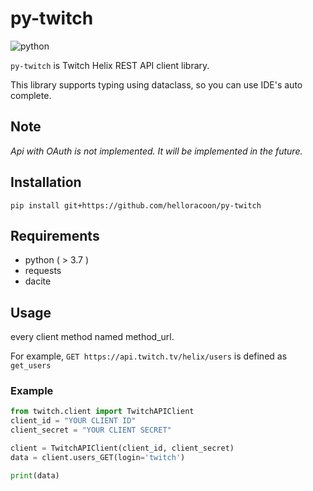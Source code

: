 # py-twitch

![python](https://img.shields.io/badge/python-v3.7-blue)

`py-twitch` is Twitch Helix REST API client library.

This library supports typing using dataclass, so you can use IDE's auto complete.

## Note

*Api with OAuth is not implemented. It will be implemented in the future.*


## Installation



```shell
pip install git+https://github.com/helloracoon/py-twitch
```

## Requirements


+ python ( > 3.7 )
+ requests
+ dacite

## Usage

every client method named method_url. 

For example, `GET https://api.twitch.tv/helix/users` is defined as `get_users`


### Example
```python
from twitch.client import TwitchAPIClient
client_id = "YOUR CLIENT ID"
client_secret = "YOUR CLIENT SECRET"

client = TwitchAPIClient(client_id, client_secret)
data = client.users_GET(login='twitch')

print(data)
```

